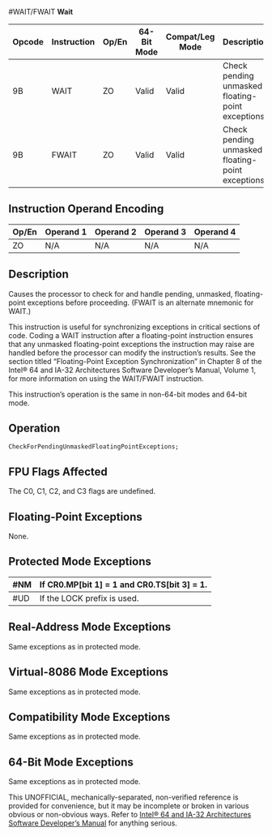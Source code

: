 #WAIT/FWAIT
**Wait**

| Opcode | Instruction | Op/En | 64-Bit Mode | Compat/Leg Mode | Description                                       |
| ------ | ----------- | ----- | ----------- | --------------- | ------------------------------------------------- |
| 9B     | WAIT        | ZO    | Valid       | Valid           | Check pending unmasked floating-point exceptions. |
| 9B     | FWAIT       | ZO    | Valid       | Valid           | Check pending unmasked floating-point exceptions. |

## Instruction Operand Encoding

| Op/En | Operand 1 | Operand 2 | Operand 3 | Operand 4 |
| ----- | --------- | --------- | --------- | --------- |
| ZO    | N/A       | N/A       | N/A       | N/A       |

## Description

Causes the processor to check for and handle pending, unmasked, floating-point exceptions before proceeding. (FWAIT is an alternate mnemonic for WAIT.)

This instruction is useful for synchronizing exceptions in critical sections of code. Coding a WAIT instruction after a floating-point instruction ensures that any unmasked floating-point exceptions the instruction may raise are handled before the processor can modify the instruction’s results. See the section titled “Floating-Point Exception Synchronization” in Chapter 8 of the Intel® 64 and IA-32 Architectures Software Developer’s Manual, Volume 1, for more information on using the WAIT/FWAIT instruction.

This instruction’s operation is the same in non-64-bit modes and 64-bit mode.

## Operation

```
CheckForPendingUnmaskedFloatingPointExceptions;

```

## FPU Flags Affected

The C0, C1, C2, and C3 flags are undefined.

## Floating-Point Exceptions

None.

## Protected Mode Exceptions

| \#​NM  | If CR0.MP[bit 1] = 1 and CR0.TS[bit 3] = 1. |
| ------ | ------------------------------------------- |
| #​​​UD | If the LOCK prefix is used.                 |

## Real-Address Mode Exceptions

Same exceptions as in protected mode.

## Virtual-8086 Mode Exceptions

Same exceptions as in protected mode.

## Compatibility Mode Exceptions

Same exceptions as in protected mode.

## 64-Bit Mode Exceptions

Same exceptions as in protected mode.

This UNOFFICIAL, mechanically-separated, non-verified reference is provided for convenience, but it may be
incomplete or broken in various obvious or non-obvious
ways. Refer to [Intel® 64 and IA-32 Architectures Software Developer’s Manual](https://software.intel.com/en-us/download/intel-64-and-ia-32-architectures-sdm-combined-volumes-1-2a-2b-2c-2d-3a-3b-3c-3d-and-4) for anything serious.
